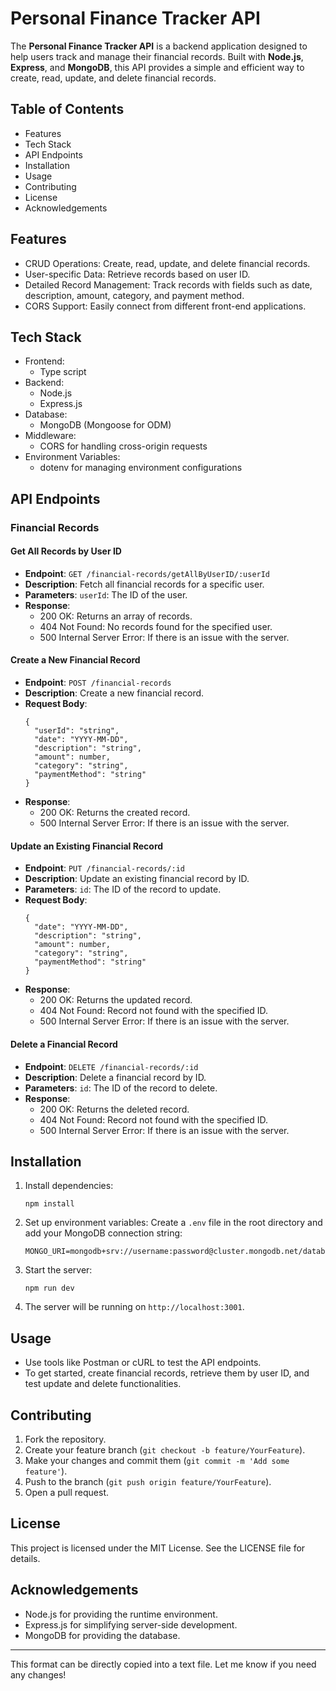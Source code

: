 # Personal Finance Tracker API

The **Personal Finance Tracker API** is a backend application designed to help users track and manage their financial records. Built with **Node.js**, **Express**, and **MongoDB**, this API provides a simple and efficient way to create, read, update, and delete financial records.

## Table of Contents

- Features
- Tech Stack
- API Endpoints
- Installation
- Usage
- Contributing
- License
- Acknowledgements

## Features

- CRUD Operations: Create, read, update, and delete financial records.
- User-specific Data: Retrieve records based on user ID.
- Detailed Record Management: Track records with fields such as date, description, amount, category, and payment method.
- CORS Support: Easily connect from different front-end applications.

## Tech Stack
- Frontend: 
  - Type script
- Backend: 
  - Node.js
  - Express.js
- Database: 
  - MongoDB (Mongoose for ODM)
- Middleware: 
  - CORS for handling cross-origin requests
- Environment Variables: 
  - dotenv for managing environment configurations

## API Endpoints

### Financial Records

#### Get All Records by User ID

- **Endpoint**: `GET /financial-records/getAllByUserID/:userId`
- **Description**: Fetch all financial records for a specific user.
- **Parameters**: `userId`: The ID of the user.
- **Response**:
  - 200 OK: Returns an array of records.
  - 404 Not Found: No records found for the specified user.
  - 500 Internal Server Error: If there is an issue with the server.

#### Create a New Financial Record

- **Endpoint**: `POST /financial-records`
- **Description**: Create a new financial record.
- **Request Body**:
  ```
  {
    "userId": "string",
    "date": "YYYY-MM-DD",
    "description": "string",
    "amount": number,
    "category": "string",
    "paymentMethod": "string"
  }
  ```
- **Response**:
  - 200 OK: Returns the created record.
  - 500 Internal Server Error: If there is an issue with the server.

#### Update an Existing Financial Record

- **Endpoint**: `PUT /financial-records/:id`
- **Description**: Update an existing financial record by ID.
- **Parameters**: `id`: The ID of the record to update.
- **Request Body**:
  ```
  {
    "date": "YYYY-MM-DD",
    "description": "string",
    "amount": number,
    "category": "string",
    "paymentMethod": "string"
  }
  ```
- **Response**:
  - 200 OK: Returns the updated record.
  - 404 Not Found: Record not found with the specified ID.
  - 500 Internal Server Error: If there is an issue with the server.

#### Delete a Financial Record

- **Endpoint**: `DELETE /financial-records/:id`
- **Description**: Delete a financial record by ID.
- **Parameters**: `id`: The ID of the record to delete.
- **Response**:
  - 200 OK: Returns the deleted record.
  - 404 Not Found: Record not found with the specified ID.
  - 500 Internal Server Error: If there is an issue with the server.

## Installation

1. Install dependencies:
   ```
   npm install
   ```

2. Set up environment variables:
   Create a `.env` file in the root directory and add your MongoDB connection string:
   ```
   MONGO_URI=mongodb+srv://username:password@cluster.mongodb.net/databaseName
   ```

3. Start the server:
   ```
   npm run dev
   ```

4. The server will be running on `http://localhost:3001`.

## Usage

- Use tools like Postman or cURL to test the API endpoints.
- To get started, create financial records, retrieve them by user ID, and test update and delete functionalities.

## Contributing

1. Fork the repository.
2. Create your feature branch (`git checkout -b feature/YourFeature`).
3. Make your changes and commit them (`git commit -m 'Add some feature'`).
4. Push to the branch (`git push origin feature/YourFeature`).
5. Open a pull request.

## License

This project is licensed under the MIT License. See the LICENSE file for details.

## Acknowledgements

- Node.js for providing the runtime environment.
- Express.js for simplifying server-side development.
- MongoDB for providing the database.

---

This format can be directly copied into a text file. Let me know if you need any changes!
